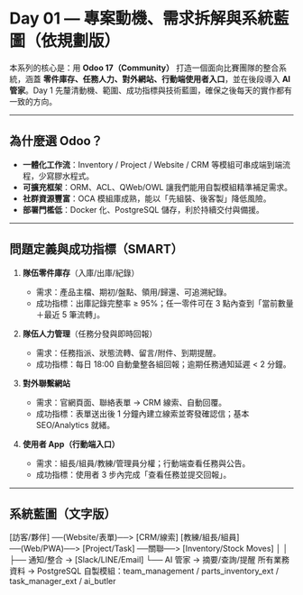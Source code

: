 # Day 01 — 專案動機、需求拆解與系統藍圖（依規劃版）

本系列的核心是：用 **Odoo 17（Community）** 打造一個面向比賽團隊的整合系統，涵蓋 **零件庫存、任務人力、對外網站、行動端使用者入口**，並在後段導入 **AI 管家**。Day 1 先釐清動機、範圍、成功指標與技術藍圖，確保之後每天的實作都有一致的方向。

---

## 為什麼選 Odoo？

- **一體化工作流**：Inventory / Project / Website / CRM 等模組可串成端到端流程，少寫膠水程式。
- **可擴充框架**：ORM、ACL、QWeb/OWL 讓我們能用自製模組精準補足需求。
- **社群資源豐富**：OCA 模組庫成熟，能以「先組裝、後客製」降低風險。
- **部署門檻低**：Docker 化、PostgreSQL 儲存，利於持續交付與備援。

---

## 問題定義與成功指標（SMART）

1) **隊伍零件庫存**（入庫/出庫/紀錄）  
   - 需求：產品主檔、期初/盤點、領用/歸還、可追溯紀錄。  
   - 成功指標：出庫記錄完整率 ≥ 95%；任一零件可在 3 點內查到「當前數量＋最近 5 筆流轉」。

2) **隊伍人力管理**（任務分發與即時回報）  
   - 需求：任務指派、狀態流轉、留言/附件、到期提醒。  
   - 成功指標：每日 18:00 自動彙整各組回報；逾期任務通知延遲 < 2 分鐘。

3) **對外聯繫網站**  
   - 需求：官網頁面、聯絡表單 → CRM 線索、自動回覆。  
   - 成功指標：表單送出後 1 分鐘內建立線索並寄發確認信；基本 SEO/Analytics 就緒。

4) **使用者 App（行動端入口）**  
   - 需求：組長/組員/教練/管理員分權；行動端查看任務與公告。  
   - 成功指標：使用者 3 步內完成「查看任務並提交回報」。

---

## 系統藍圖（文字版）

[訪客/夥伴] ──(Website/表單)──> [CRM/線索]
[教練/組長/組員] ──(Web/PWA)──> [Project/Task] ──關聯──> [Inventory/Stock Moves]
│ │
├── 通知/整合 → [Slack/LINE/Email]
└── AI 管家 → 摘要/查詢/提醒
所有業務資料 → PostgreSQL
自製模組：team_management / parts_inventory_ext / task_manager_ext / ai_butler
